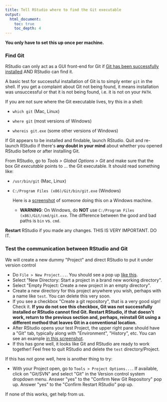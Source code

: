```yaml
---
title: Tell RStudio where to find the Git executable
output:
  html_document:
    toc: true
    toc_depth: 4
---
```


**You only have to set this up once per machine.**

### Find Git


RStudio can only act as a GUI front-end for Git if [Git has been successfully installed](git01_git-install.html) AND RStudio can find it.

A basic test for successful installation of Git is to simply enter `git` in the shell. If you get a complaint about Git not being found, it means installation was unsuccessful or that it is not being found, i.e. it is not on your `PATH`.

If you are not sure where the Git executable lives, try this in a shell:
  
* `which git` (Mac, Linux)

* `where git` (most versions of Windows)

* `whereis git.exe` (some other versions of Windows)

If Git appears to be installed and findable, launch RStudio. Quit and re-launch RStudio if there's __any doubt in your mind__ about whether you opened RStudio before or after installing Git.

From RStudio, go to *Tools > Global Options > Git* and make sure that the box *Git executable* points to ... the Git executable. It should read something like:
  
  * `/usr/bin/git` (Mac, Linux)

  * `C:/Program Files (x86)/Git/bin/git.exe` (Windows)

    Here is a [screenshot](http://www.molecularecologist.com/wp-content/uploads/2013/11/Screenshot-2013-11-12-09.53.56-Copy1.png) of someone doing this on a Windows machine.

    - __WARNING__: On Windows, do __NOT__ use `C:/Program Files (x86)/Git/cmd/git.exe`. The difference between the good and bad paths is `bin` vs. `cmd`.

__Restart__ RStudio if you made any changes. THIS IS VERY IMPORTANT. DO IT.

### Test the communication between RStudio and Git

We will create a new dummy "Project" and direct RStudio to put it under version control

  - Do `File > New Project...`. You should see a pop up [like this](http://www.rstudio.com/images/screenshots/rstudio-projects_new.png).
  - Select "New Directory: Start a project in a brand new working directory".
  - Select "Empty Project: Create a new project in an empty directory".
  - Create a new directory for this project anywhere you wish, perhaps with a name like `test`. You can delete this very soon.
  - If you see a checkbox "Create a git repository", that is a very good sign! Check it. **If you do not see this checkbox, Git was not successfully installed or RStudio cannot find Git. Restart RStudio, if that doesn't work, return to the previous section and, perhaps, reinstall Git using a different method that leaves Git in a conventional location.**
  - After RStudio opens your test Project, the upper right pane should have a "Git" tab, typically along with "Environment", "History", etc. You can see an example [in this screenshot](http://www.rstudio.com/images/screenshots/rstudio-vcs.png).
  - If this has gone well, it looks like Git and RStudio are ready to work together! Feel free to quit RStudio and delete the `test` directory/Project.

If this has not gone well, here is another thing to try:

  - With your Project open, go to `Tools > Project Options...`. If available, click on "Git/SVN" and select "Git" in the Version control system dropdown menu. Answer "yes" to the "Confirm New Git Repository" pop up. Answer "yes" to the "Confirm Restart RStudio" pop up.

If none of this works, get help from us.